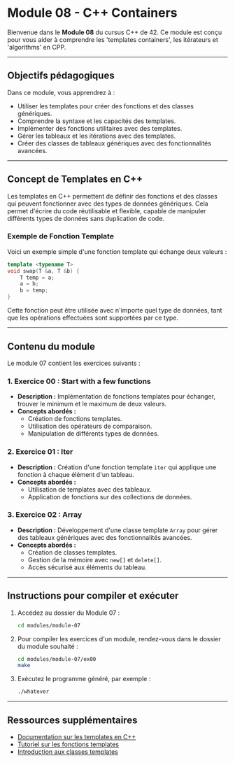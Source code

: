 # Module 08 - C++ Containers

Bienvenue dans le **Module 08** du cursus C++ de 42. Ce module est conçu pour vous aider à comprendre les 'templates containers', les itérateurs et 'algorithms' en CPP.

---

## Objectifs pédagogiques

Dans ce module, vous apprendrez à :

- Utiliser les templates pour créer des fonctions et des classes génériques.
- Comprendre la syntaxe et les capacités des templates.
- Implémenter des fonctions utilitaires avec des templates.
- Gérer les tableaux et les itérations avec des templates.
- Créer des classes de tableaux génériques avec des fonctionnalités avancées.

---

## Concept de Templates en C++

Les templates en C++ permettent de définir des fonctions et des classes qui peuvent fonctionner avec des types de données génériques. Cela permet d'écrire du code réutilisable et flexible, capable de manipuler différents types de données sans duplication de code.

### Exemple de Fonction Template

Voici un exemple simple d'une fonction template qui échange deux valeurs :

```cpp
template <typename T>
void swap(T &a, T &b) {
    T temp = a;
    a = b;
    b = temp;
}
```
Cette fonction peut être utilisée avec n'importe quel type de données, tant que les opérations effectuées sont supportées par ce type.

---

## Contenu du module

Le module 07 contient les exercices suivants :

### 1. **Exercice 00 : Start with a few functions**
   - **Description :** Implémentation de fonctions templates pour échanger, trouver le minimum et le maximum de deux valeurs.
   - **Concepts abordés :**
     - Création de fonctions templates.
     - Utilisation des opérateurs de comparaison.
     - Manipulation de différents types de données.

### 2. **Exercice 01 : Iter**
   - **Description :** Création d'une fonction template `iter` qui applique une fonction à chaque élément d'un tableau.
   - **Concepts abordés :**
     - Utilisation de templates avec des tableaux.
     - Application de fonctions sur des collections de données.

### 3. **Exercice 02 : Array**
   - **Description :** Développement d'une classe template `Array` pour gérer des tableaux génériques avec des fonctionnalités avancées.
   - **Concepts abordés :**
     - Création de classes templates.
     - Gestion de la mémoire avec `new[]` et `delete[]`.
     - Accès sécurisé aux éléments du tableau.

---

## Instructions pour compiler et exécuter

1. Accédez au dossier du Module 07 :
   ```bash
   cd modules/module-07

2. Pour compiler les exercices d'un module, rendez-vous dans le dossier du module souhaité :
   ```bash
   cd modules/module-07/ex00
   make

3. Exécutez le programme généré, par exemple :
   ```bash
   ./whatever

---

## Ressources supplémentaires

- [Documentation sur les templates en C++](https://en.cppreference.com/w/cpp/language/templates)
- [Tutoriel sur les fonctions templates](https://www.learncpp.com/cpp-tutorial/function-templates/)
- [Introduction aux classes templates](https://www.learncpp.com/cpp-tutorial/class-templates/)
